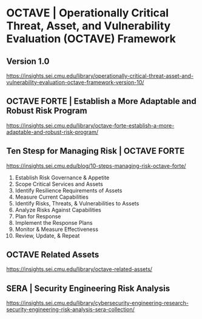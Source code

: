 # OCTAVE | Operationally Critical Threat, Asset, and Vulnerability Evaluation (OCTAVE) Framework 
## Version 1.0
https://insights.sei.cmu.edu/library/operationally-critical-threat-asset-and-vulnerability-evaluation-octave-framework-version-10/

## OCTAVE FORTE | Establish a More Adaptable and Robust Risk Program
https://insights.sei.cmu.edu/library/octave-forte-establish-a-more-adaptable-and-robust-risk-program/

## Ten Stesp for Managing Risk | OCTAVE FORTE
https://insights.sei.cmu.edu/blog/10-steps-managing-risk-octave-forte/

1. Establish Risk Governance & Appetite
2. Scope Critical Services and Assets
3. Identify Resilience Requirements of Assets
4. Measure Current Capabilities
5. Identify Risks, Threats, & Vulnerabilities to Assets
6. Analyze Risks Against Capabilities
7. Plan for Response
8. Implement the Response Plans
9. Monitor & Measure Effectiveness
10. Review, Update, & Repeat

## OCTAVE Related Assets
https://insights.sei.cmu.edu/library/octave-related-assets/

## SERA | Security Engineering Risk Analysis
https://insights.sei.cmu.edu/library/cybersecurity-engineering-research-security-engineering-risk-analysis-sera-collection/